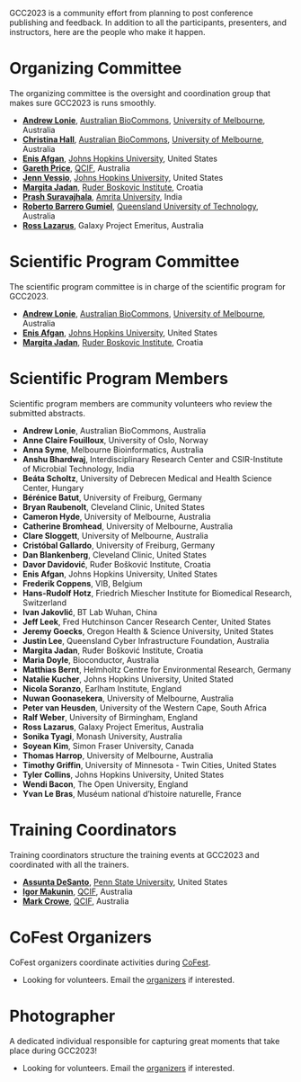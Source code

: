 <slot name="/events/gcc2023/header" />

GCC2023 is a community effort from planning to post conference publishing and
feedback.  In addition to all the participants, presenters, and instructors,
here are the people who make it happen.

# Organizing Committee

The organizing committee is the oversight and coordination group that makes sure GCC2023 is runs smoothly.

* **[Andrew Lonie](https://www.melbournebioinformatics.org.au/people/andrew-lonie/)**, [Australian BioCommons](https://www.biocommons.org.au/), [University of Melbourne](https://unimelb.edu.au/), Australia
* **[Christina Hall](https://www.melbournebioinformatics.org.au/people/christina-hall/)**, [Australian BioCommons](https://www.biocommons.org.au/), [University of Melbourne](https://unimelb.edu.au/), Australia
* **[Enis Afgan](https://www.linkedin.com/in/afgane)**, [Johns Hopkins University](https://jhu.edu/), United States
* **[Gareth Price](https://qfab.org/team-member/dr-gareth-price)**, [QCIF](https://www.qcif.edu.au/), Australia
* **[Jenn Vessio](https://www.linkedin.com/in/jennifer-vessio-00498014/)**, [Johns Hopkins University](https://jhu.edu/), United States
* **[Margita Jadan](https://www.irb.hr/eng/Divisions/Division-of-Materials-Chemistry/Laboratory-for-aquaculture-biotechnology/Employees/Margita-Jadan)**, [Ruder Boskovic Institute](https://irb.hr/), Croatia
* **[Prash Suravajhala](http://www.bioinformatics.org/wiki/Prash )**, [Amrita University](https://www.amrita.edu/), India
* **[Roberto Barrero Gumiel](https://www.qut.edu.au/about/our-people/academic-profiles/roberto.barrero)**, [Queensland University of Technology](https://www.qut.edu.au/), Australia
* **[Ross Lazarus](https://www.linkedin.com/in/rosslazarus/)**, Galaxy Project Emeritus, Australia

# Scientific Program Committee

The scientific program committee is in charge of the scientific program for GCC2023.

* **[Andrew Lonie](https://www.melbournebioinformatics.org.au/people/andrew-lonie/)**, [Australian BioCommons](https://www.biocommons.org.au/), [University of Melbourne](https://unimelb.edu.au/), Australia
* **[Enis Afgan](https://www.linkedin.com/in/afgane)**, [Johns Hopkins University](https://jhu.edu/), United States
* **[Margita Jadan](https://www.irb.hr/eng/Divisions/Division-of-Materials-Chemistry/Laboratory-for-aquaculture-biotechnology/Employees/Margita-Jadan)**, [Ruder Boskovic Institute](https://irb.hr/), Croatia

# Scientific Program Members

Scientific program members are community volunteers who review the submitted abstracts.

* **Andrew Lonie**, Australian BioCommons, Australia
* **Anne Claire Fouilloux**, University of Oslo, Norway
* **Anna Syme**, Melbourne Bioinformatics, Australia
* **Anshu Bhardwaj**, Interdisciplinary Research Center and CSIR-Institute of Microbial Technology, India
* **Beáta Scholtz**, University of Debrecen Medical and Health Science Center, Hungary
* **Bérénice Batut**, University of Freiburg, Germany
* **Bryan Raubenolt**, Cleveland Clinic, United States
* **Cameron Hyde**, University of Melbourne, Australia
* **Catherine Bromhead**, University of Melbourne, Australia
* **Clare Sloggett**, University of Melbourne, Australia
* **Cristóbal Gallardo**, University of Freiburg, Germany
* **Dan Blankenberg**, Cleveland Clinic, United States
* **Davor Davidović**, Ruđer Bošković Institute, Croatia
* **Enis Afgan**, Johns Hopkins University, United States
* **Frederik Coppens**, VIB, Belgium
* **Hans-Rudolf Hotz**,	Friedrich Miescher Institute for Biomedical Research, Switzerland
* **Ivan Jakovlić**, BT Lab Wuhan, China
* **Jeff Leek**, Fred Hutchinson Cancer Research Center, United States
* **Jeremy Goecks**, Oregon Health & Science University, United States
* **Justin Lee**, Queensland Cyber Infrastructure Foundation, Australia
* **Margita Jadan**, Ruđer Bošković Institute, Croatia
* **Maria Doyle**, Bioconductor, Australia
* **Matthias Bernt**, Helmholtz Centre for Environmental Research, Germany
* **Natalie Kucher**, Johns Hopkins University, United Stated
* **Nicola Soranzo**, Earlham Institute, England
* **Nuwan Goonasekera**, University of Melbourne, Australia
* **Peter van Heusden**, University of the Western Cape, South Africa
* **Ralf Weber**, University of Birmingham, England
* **Ross Lazarus**, Galaxy Project Emeritus, Australia
* **Sonika Tyagi**, Monash University, Australia
* **Soyean Kim**, Simon Fraser University, Canada
* **Thomas Harrop**, University of Melbourne, Australia
* **Timothy Griffin**, University of Minnesota - Twin Cities, United States
* **Tyler Collins**, Johns Hopkins University, United States
* **Wendi Bacon**, The Open University, England
* **Yvan Le Bras**, Muséum national d’histoire naturelle, France

# Training Coordinators

Training coordinators structure the training events at GCC2023 and coordinated with all the trainers.

* **[Assunta DeSanto](https://github.com/assuntad23)**, [Penn State University](https://psu.edu/), United States
* **[Igor Makunin](https://www.qcif.edu.au/team/igor-makunin/)**, [QCIF](https://psu.edu/), Australia
* **[Mark Crowe](https://www.linkedin.com/in/mark-crowe-a308474/)**, [QCIF](https://www.qcif.edu.au/), Australia


# CoFest Organizers

CoFest organizers coordinate activities during [CoFest](/events/gcc2023/cofest/).

* Looking for volunteers. Email the [organizers](/events/gcc2023/organizers/) if interested.

# Photographer

A dedicated individual responsible for capturing great moments that take place during GCC2023!

* Looking for volunteers. Email the [organizers](/events/gcc2023/organizers/) if interested.
